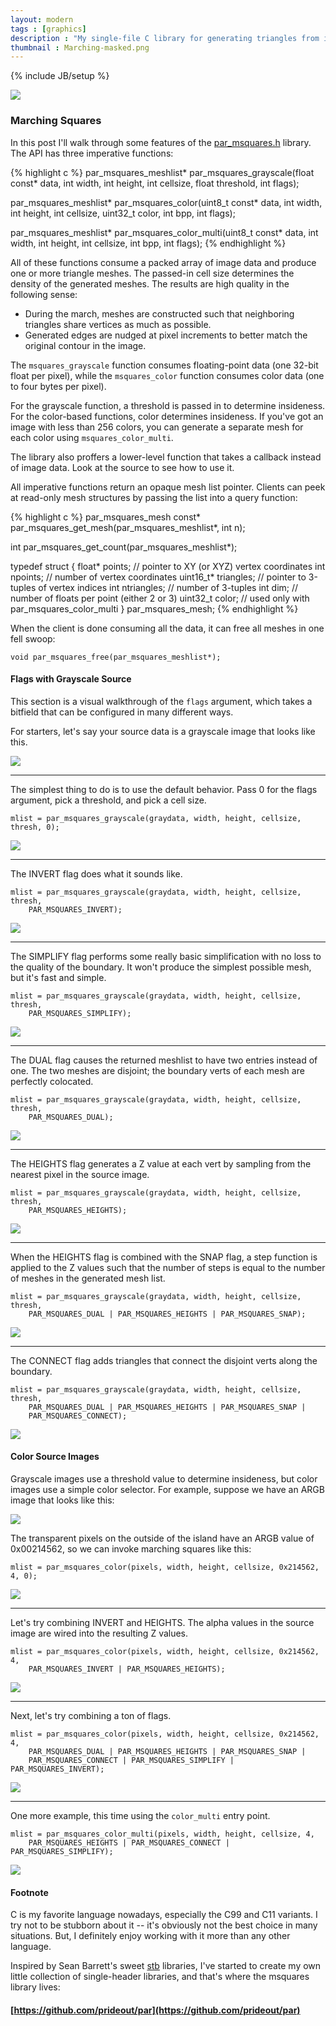 ```yaml
---
layout: modern
tags : [graphics]
description : "My single-file C library for generating triangles from images."
thumbnail : Marching-masked.png
---
```

{% include JB/setup %}

<img src="{{ ASSET_PATH }}/figures/MarchingTriptych.png" class="nice-image hero-image">

### Marching Squares

In this post I'll walk through some features of the [par_msquares.h](https://github.com/prideout/par/blob/master/par_msquares.h) library.  The API has three imperative functions:

{% highlight c %}
par_msquares_meshlist* par_msquares_grayscale(float const* data, int width,
    int height, int cellsize, float threshold, int flags);

par_msquares_meshlist* par_msquares_color(uint8_t const* data, int width,
    int height, int cellsize, uint32_t color, int bpp, int flags);

par_msquares_meshlist* par_msquares_color_multi(uint8_t const* data, int width,
    int height, int cellsize, int bpp, int flags);
{% endhighlight %}

All of these functions consume a packed array of image data and produce one or more triangle meshes.  The passed-in cell size determines the density of the generated meshes.  The results are high quality in the following sense:

- During the march, meshes are constructed such that neighboring triangles share vertices as much as possible.
- Generated edges are nudged at pixel increments to better match the original contour in the image.

The `msquares_grayscale` function consumes floating-point data (one 32-bit float per pixel), while the `msquares_color` function consumes color data (one to four bytes per pixel).

For the grayscale function, a threshold is passed in to determine insideness.  For the color-based functions, color determines insideness.  If you've got an image with less than 256 colors, you can generate a separate mesh for each color using `msquares_color_multi`.

The library also proffers a lower-level function that takes a callback instead of image data.  Look at the source to see how to use it.

All imperative functions return an opaque mesh list pointer.  Clients can peek at read-only mesh structures by passing the list into a query function:

{% highlight c %}
par_msquares_mesh const* par_msquares_get_mesh(par_msquares_meshlist*, int n);

int par_msquares_get_count(par_msquares_meshlist*);

typedef struct {
    float* points;        // pointer to XY (or XYZ) vertex coordinates
    int npoints;          // number of vertex coordinates
    uint16_t* triangles;  // pointer to 3-tuples of vertex indices
    int ntriangles;       // number of 3-tuples
    int dim;              // number of floats per point (either 2 or 3)
    uint32_t color;       // used only with par_msquares_color_multi
} par_msquares_mesh;
{% endhighlight %}

When the client is done consuming all the data, it can free all meshes in one fell swoop:

    void par_msquares_free(par_msquares_meshlist*);

#### Flags with Grayscale Source

This section is a visual walkthrough of the `flags` argument, which takes a bitfield that can be configured in many different ways.

For starters, let's say your source data is a grayscale image that looks like this.

<img src="{{ ASSET_PATH }}/figures/GRAY_SOURCE.png" class="figure">

---

The simplest thing to do is to use the default behavior.  Pass 0 for the flags argument, pick a threshold, and pick a cell size.

    mlist = par_msquares_grayscale(graydata, width, height, cellsize, thresh, 0);

<img src="{{ ASSET_PATH }}/figures/GRAY_DEFAULT.png" class="figure">

---

The INVERT flag does what it sounds like.

    mlist = par_msquares_grayscale(graydata, width, height, cellsize, thresh,
        PAR_MSQUARES_INVERT);

<img src="{{ ASSET_PATH }}/figures/GRAY_INVERT.png" class="figure">

---

The SIMPLIFY flag performs some really basic simplification with no loss to the quality of the boundary.  It won't produce the simplest possible mesh, but it's fast and simple.

    mlist = par_msquares_grayscale(graydata, width, height, cellsize, thresh,
        PAR_MSQUARES_SIMPLIFY);

<img src="{{ ASSET_PATH }}/figures/GRAY_SIMPLIFY.png" class="figure">

----

The DUAL flag causes the returned meshlist to have two entries instead of one.  The two meshes are disjoint; the boundary verts of each mesh are perfectly colocated.

    mlist = par_msquares_grayscale(graydata, width, height, cellsize, thresh,
        PAR_MSQUARES_DUAL);

<img src="{{ ASSET_PATH }}/figures/GRAY_DUAL.png" class="figure">

----

The HEIGHTS flag generates a Z value at each vert by sampling from the nearest pixel in the source image.

    mlist = par_msquares_grayscale(graydata, width, height, cellsize, thresh,
        PAR_MSQUARES_HEIGHTS);

<img src="{{ ASSET_PATH }}/figures/GRAY_HEIGHTS.png" class="figure">

---

When the HEIGHTS flag is combined with the SNAP flag, a step function is applied to the Z values such that the number of steps is equal to the number of meshes in the generated mesh list.

    mlist = par_msquares_grayscale(graydata, width, height, cellsize, thresh,
        PAR_MSQUARES_DUAL | PAR_MSQUARES_HEIGHTS | PAR_MSQUARES_SNAP);

<img src="{{ ASSET_PATH }}/figures/GRAY_DHS.png" class="figure">

---

The CONNECT flag adds triangles that connect the disjoint verts along the boundary.

    mlist = par_msquares_grayscale(graydata, width, height, cellsize, thresh,
        PAR_MSQUARES_DUAL | PAR_MSQUARES_HEIGHTS | PAR_MSQUARES_SNAP |
        PAR_MSQUARES_CONNECT);

<img src="{{ ASSET_PATH }}/figures/GRAY_DHSC.png" class="figure">

#### Color Source Images

Grayscale images use a threshold value to determine insideness, but color images use a simple color selector.  For example, suppose we have an ARGB image that looks like this:

<img src="{{ ASSET_PATH }}/figures/COLOR_SOURCE.png" class="figure">

The transparent pixels on the outside of the island have an ARGB value of 0x00214562, so we can invoke marching squares like this:

    mlist = par_msquares_color(pixels, width, height, cellsize, 0x214562, 4, 0);

<img src="{{ ASSET_PATH }}/figures/COLOR_DEFAULT.png" class="figure">

---

Let's try combining INVERT and HEIGHTS.  The alpha values in the source image are wired into the resulting Z values.

    mlist = par_msquares_color(pixels, width, height, cellsize, 0x214562, 4,
        PAR_MSQUARES_INVERT | PAR_MSQUARES_HEIGHTS);

<img src="{{ ASSET_PATH }}/figures/COLOR_IH.png" class="figure">

---

Next, let's try combining a ton of flags.

    mlist = par_msquares_color(pixels, width, height, cellsize, 0x214562, 4,
        PAR_MSQUARES_DUAL | PAR_MSQUARES_HEIGHTS | PAR_MSQUARES_SNAP |
        PAR_MSQUARES_CONNECT | PAR_MSQUARES_SIMPLIFY | PAR_MSQUARES_INVERT);

<img src="{{ ASSET_PATH }}/figures/COLOR_DHSCSI.png" class="figure">

---

One more example, this time using the `color_multi` entry point.

    mlist = par_msquares_color_multi(pixels, width, height, cellsize, 4,
        PAR_MSQUARES_HEIGHTS | PAR_MSQUARES_CONNECT | PAR_MSQUARES_SIMPLIFY);

<img src="{{ ASSET_PATH }}/figures/COLOR_MULTI.png" class="figure">

#### Footnote

C is my favorite language nowadays, especially the C99 and C11 variants.  I try not to be stubborn about it -- it's obviously not the best choice in many situations.  But, I definitely enjoy working with it more than any other language.

<!--C makes feel close to the hardware, as though I'm gardening by digging soil with my bare hands.  It brings me peace.-->

Inspired by Sean Barrett's sweet [stb](https://github.com/nothings/stb) libraries, I've started to create my own little collection of single-header libraries, and that's where the msquares library lives:

#### [https://github.com/prideout/par](https://github.com/prideout/par)

